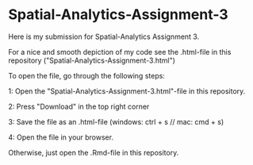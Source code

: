 # Spatial-Analytics-Assignment-3

Here is my submission for Spatial-Analytics Assignment 3.

For a nice and smooth depiction of my code see the .html-file in this repository ("Spatial-Analytics-Assignment-3.html")

To open the file, go through the following steps:

1: Open the "Spatial-Analytics-Assignment-3.html"-file in this repository.

2: Press "Download" in the top right corner

3: Save the file as an .html-file (windows: ctrl + s // mac: cmd + s)

4: Open the file in your browser.

Otherwise, just open the .Rmd-file in this repository.
